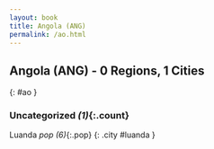 ```yaml
---
layout: book
title: Angola (ANG)
permalink: /ao.html
---
```


## Angola (ANG) - 0 Regions, 1 Cities
{: #ao }





### Uncategorized _(1)_{:.count}


Luanda  _pop (6)_{:.pop} {: .city #luanda } <br>


 

